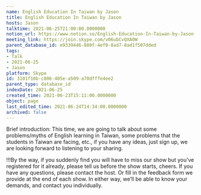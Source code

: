 ```yaml
---
name: English Education In Taiwan by Jason
title: English Education In Taiwan by Jason
hosts: Jason
talktime: 2021-06-25T21:00:00.0000000
notion_url: https://www.notion.so/English-Education-In-Taiwan-by-Jason-3101f10bc806405ea509a70dfffe4ee2
meeting_link: https://join.skype.com/v06ubCvQXA0W
parent_database_id: e9339446-880f-4ef0-8ad7-8ad1f507dded
tags:
- Talk
- 2021-06-25
- Jason
platform: Skype
id: 3101f10b-c806-405e-a509-a70dfffe4ee2
parent_type: database_id
indexDate: 2021-06-25
created_time: 2021-06-23T15:11:00.0000000
object: page
last_edited_time: 2021-06-24T14:34:00.0000000
archived: false
---
```




Brief introduction: This time, we are going to talk about some problems/myths of English learning in Taiwan, some problems that the students in Taiwan are facing, etc., if you have any ideas, just sign up, we are looking forward to listening to your sharing.

!!!By the way, if you suddenly find you will have to miss our show but you’ve registered for it already, please tell us before the show starts, cheers.
If you have any questions, please contact the host. Or fill in the feedback form we provide at the end of each show. In either way, we’ll be able to know your demands, and contact you individually.


